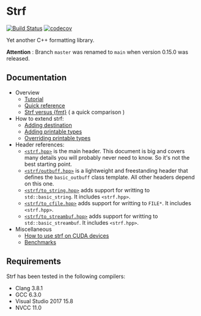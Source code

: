 # Strf

[![Build Status](https://ci.appveyor.com/api/projects/status/github/robhz786/strf?branch=main&svg=true)](https://ci.appveyor.com/project/robhz786/strf/branch/main)
[![codecov](https://codecov.io/gh/robhz786/strf/branch/main/graph/badge.svg?token=d5DIZzYv5O)](https://codecov.io/gh/robhz786/strf)

Yet another C++ formatting library.

__Attention__ : Branch `master` was renamed to `main` when version 0.15.0 was released.

## Documentation

* Overview
  * [Tutorial](http://robhz786.github.io/strf/v0.15.0/tutorial.html)
  * [Quick reference](http://robhz786.github.io/strf/v0.15.0/quick_reference.html)
  * [Strf versus {fmt}](http://robhz786.github.io/strf/v0.15.0/versus_fmtlib.html)  ( a quick comparison )
* How to extend strf:
  * [Adding destination](http://robhz786.github.io/strf/v0.15.0/howto_add_destination.html)
  * [Adding printable types](http://robhz786.github.io/strf/v0.15.0/howto_add_printable_types.html)
  * [Overriding printable types](http://robhz786.github.io/strf/v0.15.0/howto_override_printable_types.html)
* Header references:
  * [`<strf.hpp>`](http://robhz786.github.io/strf/v0.15.0/strf_hpp.html) is the main header. This document is big and covers many details you will probably never need to know. So it's not the best starting point.
  * [`<strf/outbuff.hpp>`](http://robhz786.github.io/strf/v0.15.0/outbuff_hpp.html) is a lightweight and freestanding header that defines the `basic_outbuff` class template. All other headers depend on this one.
  * [`<strf/to_string.hpp>`](http://robhz786.github.io/strf/v0.15.0/to_string_hpp.html) adds support for writting to `std::basic_string`. It includes `<strf.hpp>`.
  * [`<strf/to_cfile.hpp>`](http://robhz786.github.io/strf/v0.15.0/to_cfile_hpp.html)  adds support for writting to `FILE*`. It includes `<strf.hpp>`.
  * [`<strf/to_streambuf.hpp>`](http://robhz786.github.io/strf/v0.15.0/to_streambuf_hpp.html) adds support for writting to `std::basic_streambuf`. It includes `<strf.hpp>`.
* Miscellaneous
  * [How to use strf on CUDA devices](http://robhz786.github.io/strf/v0.15.0/cuda.html)
  * [Benchmarks](http://robhz786.github.io/strf-benchmarks/v0.15.0/results.html)

## Requirements

Strf has been tested in the following compilers:

* Clang 3.8.1
* GCC 6.3.0
* Visual Studio 2017 15.8
* NVCC 11.0

